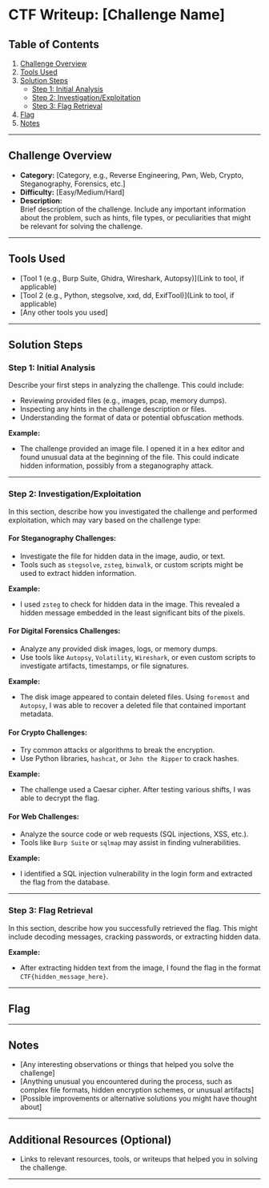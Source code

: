 # CTF Writeup: [Challenge Name]

## Table of Contents
1. [Challenge Overview](#challenge-overview)
2. [Tools Used](#tools-used)
3. [Solution Steps](#solution-steps)
    - [Step 1: Initial Analysis](#step-1-initial-analysis)
    - [Step 2: Investigation/Exploitation](#step-2-investigationexploitation)
    - [Step 3: Flag Retrieval](#step-3-flag-retrieval)
4. [Flag](#flag)
5. [Notes](#notes)

---

## Challenge Overview
* **Category:** [Category, e.g., Reverse Engineering, Pwn, Web, Crypto, Steganography, Forensics, etc.]
* **Difficulty:** [Easy/Medium/Hard]
* **Description:**  
  Brief description of the challenge. Include any important information about the problem, such as hints, file types, or peculiarities that might be relevant for solving the challenge.

---

## Tools Used
- [Tool 1 (e.g., Burp Suite, Ghidra, Wireshark, Autopsy)](Link to tool, if applicable)
- [Tool 2 (e.g., Python, stegsolve, xxd, dd, ExifTool)](Link to tool, if applicable)
- [Any other tools you used]

---

## Solution Steps

### Step 1: Initial Analysis
Describe your first steps in analyzing the challenge. This could include:
- Reviewing provided files (e.g., images, pcap, memory dumps).
- Inspecting any hints in the challenge description or files.
- Understanding the format of data or potential obfuscation methods.

**Example:**  
- The challenge provided an image file. I opened it in a hex editor and found unusual data at the beginning of the file. This could indicate hidden information, possibly from a steganography attack.

---

### Step 2: Investigation/Exploitation
In this section, describe how you investigated the challenge and performed exploitation, which may vary based on the challenge type:

#### For **Steganography** Challenges:
- Investigate the file for hidden data in the image, audio, or text.
- Tools such as `stegsolve`, `zsteg`, `binwalk`, or custom scripts might be used to extract hidden information.

**Example:**  
- I used `zsteg` to check for hidden data in the image. This revealed a hidden message embedded in the least significant bits of the pixels.

#### For **Digital Forensics** Challenges:
- Analyze any provided disk images, logs, or memory dumps.
- Use tools like `Autopsy`, `Volatility`, `Wireshark`, or even custom scripts to investigate artifacts, timestamps, or file signatures.

**Example:**  
- The disk image appeared to contain deleted files. Using `foremost` and `Autopsy`, I was able to recover a deleted file that contained important metadata.

#### For **Crypto** Challenges:
- Try common attacks or algorithms to break the encryption.
- Use Python libraries, `hashcat`, or `John the Ripper` to crack hashes.

**Example:**  
- The challenge used a Caesar cipher. After testing various shifts, I was able to decrypt the flag.

#### For **Web** Challenges:
- Analyze the source code or web requests (SQL injections, XSS, etc.).
- Tools like `Burp Suite` or `sqlmap` may assist in finding vulnerabilities.

**Example:**  
- I identified a SQL injection vulnerability in the login form and extracted the flag from the database.

---

### Step 3: Flag Retrieval
In this section, describe how you successfully retrieved the flag. This might include decoding messages, cracking passwords, or extracting hidden data.

**Example:**  
- After extracting hidden text from the image, I found the flag in the format `CTF{hidden_message_here}`.

---

## Flag

---

## Notes
- [Any interesting observations or things that helped you solve the challenge]
- [Anything unusual you encountered during the process, such as complex file formats, hidden encryption schemes, or unusual artifacts]
- [Possible improvements or alternative solutions you might have thought about]

---

## Additional Resources (Optional)
- Links to relevant resources, tools, or writeups that helped you in solving the challenge.

---

